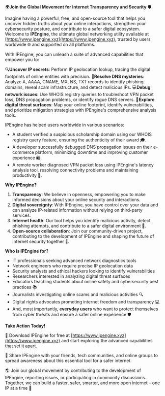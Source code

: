 🌍**Join the Global Movement for Internet Transparency and Security** 🛡️

Imagine having a powerful, free, and open-source tool that helps you uncover hidden truths about your online interactions, strengthen your cybersecurity posture, and contribute to a safer digital ecosystem. Welcome to **IPEngine**, the ultimate global networking utility available at [https://www.ipengine.xyz](https://www.ipengine.xyz), trusted by users worldwide 🌐 and supported on all platforms.

With IPEngine, you can unleash a suite of advanced capabilities that empower you to:

🔍**Uncover IP secrets**: Perform IP geolocation lookup, tracing the digital footprints of online entities with precision.
📡**Resolve DNS mysteries**: Analyze A, AAAA, CNAME, MX, NS, TXT records to identify phishing domains, reveal scam infrastructure, and detect malicious IPs.
💻**Debug network issues**: Use WHOIS registry queries to troubleshoot VPN packet loss, DNS propagation problems, or identify rogue DNS servers.
🚀**Explore digital threat surfaces**: Map your online footprint, identify vulnerabilities, and prioritize mitigation strategies with IPEngine's comprehensive analysis tools.

IPEngine has helped users worldwide in various scenarios:

* A student verified a suspicious scholarship domain using our WHOIS registry query feature, ensuring the authenticity of their award 🎓.
* A developer successfully debugged DNS propagation issues on their e-commerce platform, minimizing downtime and improving customer experience 🛍️.
* A remote worker diagnosed VPN packet loss using IPEngine's latency analysis tool, resolving connectivity problems and maintaining productivity 🔧.

**Why IPEngine?**

1. **Transparency**: We believe in openness, empowering you to make informed decisions about your online security and interactions.
2. **Digital sovereignty**: With IPEngine, you have control over your data and can analyze IP-related information without relying on third-party services.
3. **Internet health**: Our tool helps you identify malicious activity, detect phishing attempts, and contribute to a safer digital environment 🌟.
4. **Open-source collaboration**: Join our community-driven project, contributing to the development of IPEngine and shaping the future of internet security together 🤝.

**Who is IPEngine for?**

* IT professionals seeking advanced network diagnostics tools
* Network engineers who require precise IP geolocation data
* Security analysts and ethical hackers looking to identify vulnerabilities
* Researchers interested in analyzing digital threat surfaces
* Educators teaching students about online safety and cybersecurity best practices 📚
* Journalists investigating online scams and malicious activities 🔍
* Digital rights advocates promoting internet freedom and transparency 💻
* And, most importantly, **everyday users** who want to protect themselves from cyber threats and ensure a safer online experience 🛡️

**Take Action Today!**

🎉 Download IPEngine for free at [https://www.ipengine.xyz](https://www.ipengine.xyz) and start exploring the advanced capabilities that set it apart.

📢 Share IPEngine with your friends, tech communities, and online groups to spread awareness about this essential tool for a safer internet.

🌎 Join our global movement by contributing to the development of IPEngine, reporting issues, or participating in community discussions. Together, we can build a faster, safer, smarter, and more open internet – one IP at a time 🚀